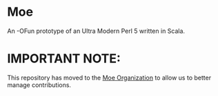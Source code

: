 # Moe

An -OFun prototype of an Ultra Modern Perl 5 written in Scala.

# IMPORTANT NOTE:

This repository has moved to the [Moe Organization](https://github.com/MoeOrganization/moe)
to allow us to better manage contributions. 
